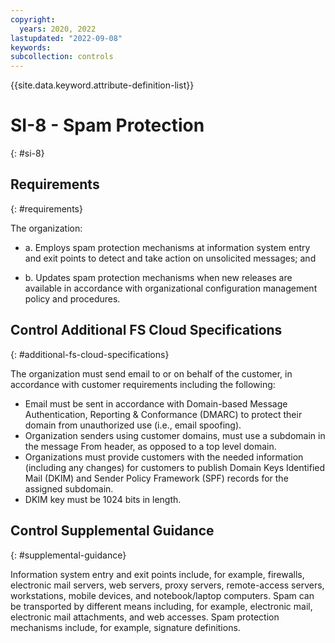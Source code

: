 ```yaml
---
copyright:
  years: 2020, 2022
lastupdated: "2022-09-08"
keywords: 
subcollection: controls
---
```


{{site.data.keyword.attribute-definition-list}}

# SI-8 - Spam Protection
{: #si-8}

## Requirements
{: #requirements}

The organization:

- a. Employs spam protection mechanisms at information system entry and exit points to detect and take action on unsolicited messages; and

- b. Updates spam protection mechanisms when new releases are available in accordance with organizational configuration management policy and procedures.

## Control Additional FS Cloud Specifications
{: #additional-fs-cloud-specifications}

The organization must send email to or on behalf of the customer, in accordance with customer requirements including the following:
- Email must be sent in accordance  with Domain-based Message Authentication, Reporting &amp; Conformance (DMARC) to protect their domain from unauthorized use (i.e., email spoofing).
- Organization senders using customer domains, must use a subdomain in the message From header, as opposed to a top level domain.
- Organizations must provide customers with the needed information (including any changes) for customers to publish Domain Keys Identified Mail (DKIM) and Sender Policy Framework (SPF) records for the assigned subdomain.
- DKIM key must be 1024 bits in length.

## Control Supplemental Guidance
{: #supplemental-guidance}

Information system entry and exit points include, for example, firewalls, electronic mail servers, web servers, proxy servers, remote-access servers, workstations, mobile devices, and notebook/laptop computers. Spam can be transported by different means including, for example, electronic mail, electronic mail attachments, and web accesses. Spam protection mechanisms include, for example, signature definitions.


